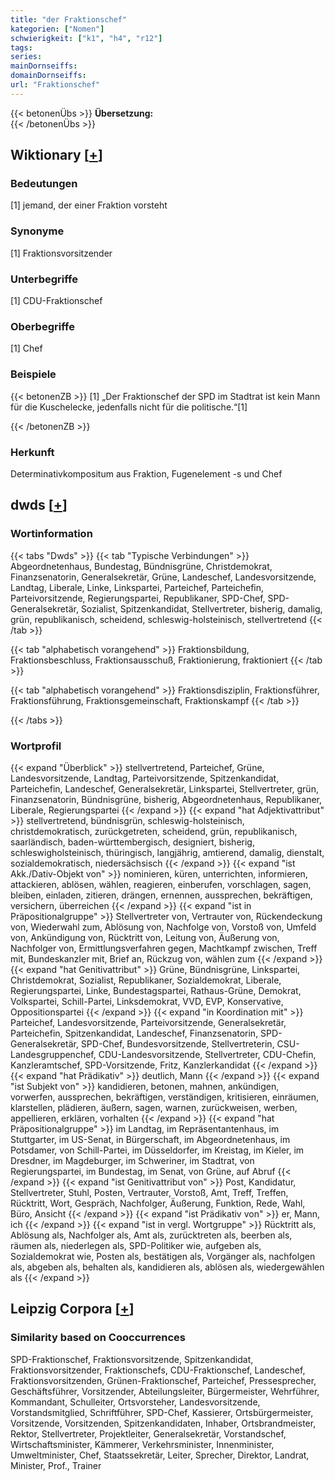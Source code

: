 ```yaml
---
title: "der Fraktionschef"
kategorien: ["Nomen"]
schwierigkeit: ["k1", "h4", "r12"]
tags:
series:
mainDornseiffs:
domainDornseiffs:
url: "Fraktionschef"
---
```


{{< betonenÜbs >}}
**Übersetzung:**  
{{< /betonenÜbs >}}

## Wiktionary [[+](https://de.wiktionary.org/wiki/Fraktionschef)]

### Bedeutungen
[1] jemand, der einer Fraktion vorsteht  

### Synonyme
[1] Fraktionsvorsitzender  

### Unterbegriffe
[1] CDU-Fraktionschef  

### Oberbegriffe
[1] Chef  

### Beispiele
{{< betonenZB >}}
[1] „Der Fraktionschef der SPD im Stadtrat ist kein Mann für die Kuschelecke, jedenfalls nicht für die politische.“[1]  

{{< /betonenZB >}}
### Herkunft
Determinativkompositum aus Fraktion, Fugenelement -s und Chef  



## dwds [[+](https://www.dwds.de/wb/Fraktionschef)]

### Wortinformation
{{< tabs "Dwds" >}}
{{< tab "Typische Verbindungen" >}}
Abgeordnetenhaus, Bundestag, Bündnisgrüne, Christdemokrat, Finanzsenatorin, Generalsekretär, Grüne, Landeschef, Landesvorsitzende, Landtag, Liberale, Linke, Linkspartei, Parteichef, Parteichefin, Parteivorsitzende, Regierungspartei, Republikaner, SPD-Chef, SPD-Generalsekretär, Sozialist, Spitzenkandidat, Stellvertreter, bisherig, damalig, grün, republikanisch, scheidend, schleswig-holsteinisch, stellvertretend
{{< /tab >}}

{{< tab "alphabetisch vorangehend" >}}
Fraktionsbildung, Fraktionsbeschluss, Fraktionsausschuß, Fraktionierung, fraktioniert
{{< /tab >}}

{{< tab "alphabetisch vorangehend" >}}
Fraktionsdisziplin, Fraktionsführer, Fraktionsführung, Fraktionsgemeinschaft, Fraktionskampf
{{< /tab >}}

{{< /tabs >}}

### Wortprofil
{{< expand "Überblick" >}} stellvertretend, Parteichef, Grüne, Landesvorsitzende, Landtag, Parteivorsitzende, Spitzenkandidat, Parteichefin, Landeschef, Generalsekretär, Linkspartei, Stellvertreter, grün, Finanzsenatorin, Bündnisgrüne, bisherig, Abgeordnetenhaus, Republikaner, Liberale, Regierungspartei {{< /expand >}}
{{< expand "hat Adjektivattribut" >}} stellvertretend, bündnisgrün, schleswig-holsteinisch, christdemokratisch, zurückgetreten, scheidend, grün, republikanisch, saarländisch, baden-württembergisch, designiert, bisherig, schleswigholsteinisch, thüringisch, langjährig, amtierend, damalig, dienstalt, sozialdemokratisch, niedersächsisch {{< /expand >}}
{{< expand "ist Akk./Dativ-Objekt von" >}} nominieren, küren, unterrichten, informieren, attackieren, ablösen, wählen, reagieren, einberufen, vorschlagen, sagen, bleiben, einladen, zitieren, drängen, ernennen, aussprechen, bekräftigen, versichern, überreichen {{< /expand >}}
{{< expand "ist in Präpositionalgruppe" >}} Stellvertreter von, Vertrauter von, Rückendeckung von, Wiederwahl zum, Ablösung von, Nachfolge von, Vorstoß von, Umfeld von, Ankündigung von, Rücktritt von, Leitung von, Äußerung von, Nachfolger von, Ermittlungsverfahren gegen, Machtkampf zwischen, Treff mit, Bundeskanzler mit, Brief an, Rückzug von, wählen zum {{< /expand >}}
{{< expand "hat Genitivattribut" >}} Grüne, Bündnisgrüne, Linkspartei, Christdemokrat, Sozialist, Republikaner, Sozialdemokrat, Liberale, Regierungspartei, Linke, Bundestagspartei, Rathaus-Grüne, Demokrat, Volkspartei, Schill-Partei, Linksdemokrat, VVD, EVP, Konservative, Oppositionspartei {{< /expand >}}
{{< expand "in Koordination mit" >}} Parteichef, Landesvorsitzende, Parteivorsitzende, Generalsekretär, Parteichefin, Spitzenkandidat, Landeschef, Finanzsenatorin, SPD-Generalsekretär, SPD-Chef, Bundesvorsitzende, Stellvertreterin, CSU-Landesgruppenchef, CDU-Landesvorsitzende, Stellvertreter, CDU-Chefin, Kanzleramtschef, SPD-Vorsitzende, Fritz, Kanzlerkandidat {{< /expand >}}
{{< expand "hat Prädikativ" >}} deutlich, Mann {{< /expand >}}
{{< expand "ist Subjekt von" >}} kandidieren, betonen, mahnen, ankündigen, vorwerfen, aussprechen, bekräftigen, verständigen, kritisieren, einräumen, klarstellen, plädieren, äußern, sagen, warnen, zurückweisen, werben, appellieren, erklären, vorhalten {{< /expand >}}
{{< expand "hat Präpositionalgruppe" >}} im Landtag, im Repräsentantenhaus, im Stuttgarter, im US-Senat, in Bürgerschaft, im Abgeordnetenhaus, im Potsdamer, von Schill-Partei, im Düsseldorfer, im Kreistag, im Kieler, im Dresdner, im Magdeburger, im Schweriner, im Stadtrat, von Regierungspartei, im Bundestag, im Senat, von Grüne, auf Abruf {{< /expand >}}
{{< expand "ist Genitivattribut von" >}} Post, Kandidatur, Stellvertreter, Stuhl, Posten, Vertrauter, Vorstoß, Amt, Treff, Treffen, Rücktritt, Wort, Gespräch, Nachfolger, Äußerung, Funktion, Rede, Wahl, Büro, Ansicht {{< /expand >}}
{{< expand "ist Prädikativ von" >}} er, Mann, ich {{< /expand >}}
{{< expand "ist in vergl. Wortgruppe" >}} Rücktritt als, Ablösung als, Nachfolger als, Amt als, zurücktreten als, beerben als, räumen als, niederlegen als, SPD-Politiker wie, aufgeben als, Sozialdemokrat wie, Posten als, bestätigen als, Vorgänger als, nachfolgen als, abgeben als, behalten als, kandidieren als, ablösen als, wiedergewählen als {{< /expand >}}

## Leipzig Corpora [[+](https://corpora.uni-leipzig.de/en/res?word=Fraktionschef&corpusId=deu_newscrawl-public_2018)]


### Similarity based on Cooccurrences
SPD-Fraktionschef, Fraktionsvorsitzende, Spitzenkandidat, Fraktionsvorsitzender, Fraktionschefs, CDU-Fraktionschef, Landeschef, Fraktionsvorsitzenden, Grünen-Fraktionschef, Parteichef, Pressesprecher, Geschäftsführer, Vorsitzender, Abteilungsleiter, Bürgermeister, Wehrführer, Kommandant, Schulleiter, Ortsvorsteher, Landesvorsitzende, Vorstandsmitglied, Schriftführer, SPD-Chef, Kassierer, Ortsbürgermeister, Vorsitzende, Vorsitzenden, Spitzenkandidaten, Inhaber, Ortsbrandmeister, Rektor, Stellvertreter, Projektleiter, Generalsekretär, Vorstandschef, Wirtschaftsminister, Kämmerer, Verkehrsminister, Innenminister, Umweltminister, Chef, Staatssekretär, Leiter, Sprecher, Direktor, Landrat, Minister, Prof., Trainer

